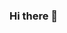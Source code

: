 ### Hi there 👋

<!--
**Akiverma/AkiVerma** is a ✨ _special_ ✨ repository because its `README.md` (this file) appears on your GitHub profile.

Here are some ideas to get you started:

- 🔭 I’m currently working on ...Spring Framework(MVC)
- 🌱 I’m currently learning ...Spring Boot
- 👯 I’m looking to collaborate on ...Spring Boot
- 🤔 I’m looking for help with ...AWS
- 💬 Ask me about ...Anything
- 📫 How to reach me: ...Email(akash513verma@gmail.com)
- 😄 Pronouns: ...He/Him
- ⚡ Fun fact: ...I am half finish
-->
